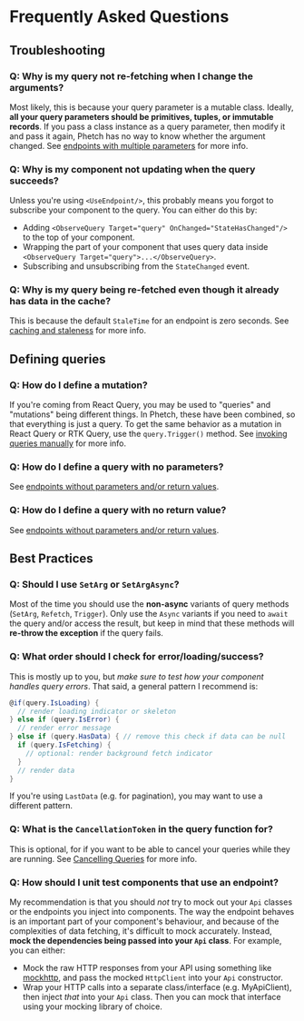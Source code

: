 # Frequently Asked Questions

## Troubleshooting

### Q: Why is my query not re-fetching when I change the arguments?

Most likely, this is because your query parameter is a mutable class. Ideally, **all your query parameters should be primitives, tuples, or immutable records**. If you pass a class instance as a query parameter, then modify it and pass it again, Phetch has no way to know whether the argument changed. See [endpoints with multiple parameters](./endpoints-with-multiple-parameters.md) for more info.

### Q: Why is my component not updating when the query succeeds?

Unless you're using `<UseEndpoint/>`, this probably means you forgot to subscribe your component to the query. You can either do this by:
- Adding `<ObserveQuery Target="query" OnChanged="StateHasChanged"/>` to the top of your component.
- Wrapping the part of your component that uses query data inside `<ObserveQuery Target="query">...</ObserveQuery>`.
- Subscribing and unsubscribing from the `StateChanged` event.

### Q: Why is my query being re-fetched even though it already has data in the cache?
This is because the default `StaleTime` for an endpoint is zero seconds. See [caching and staleness](./caching-and-staleness.md) for more info.

## Defining queries

### Q: How do I define a mutation?

If you're coming from React Query, you may be used to "queries" and "mutations" being different things.
In Phetch, these have been combined, so that everything is just a query.
To get the same behavior as a mutation in React Query or RTK Query, use the `query.Trigger()` method.
See [invoking queries manually](./invoking-queries-manually.md) for more info.

### Q: How do I define a query with no parameters?

See [endpoints without parameters and/or return values](./endpoints-without-parameters.md).

### Q: How do I define a query with no return value?

See [endpoints without parameters and/or return values](./endpoints-without-parameters.md).

## Best Practices

### Q: Should I use `SetArg` or `SetArgAsync`?

Most of the time you should use the **non-async** variants of query methods (`SetArg`, `Refetch`, `Trigger`). Only use the `Async` variants if you need to `await` the query and/or access the result, but keep in mind that these methods will **re-throw the exception** if the query fails.

### Q: What order should I check for error/loading/success?

This is mostly up to you, but _make sure to test how your component handles query errors_. That said, a general pattern I recommend is:

```cs
@if(query.IsLoading) {
  // render loading indicator or skeleton
} else if (query.IsError) {
  // render error message
} else if (query.HasData) { // remove this check if data can be null
  if (query.IsFetching) {
    // optional: render background fetch indicator
  }
  // render data
}
```

If you're using `LastData` (e.g. for pagination), you may want to use a different pattern.


### Q: What is the `CancellationToken` in the query function for?

This is optional, for if you want to be able to cancel your queries while they are running. See [Cancelling Queries](./cancelling-queries.md) for more info.

### Q: How should I unit test components that use an endpoint?

My recommendation is that you should _not_ try to mock out your `Api` classes or the endpoints you inject into components.
The way the endpoint behaves is an important part of your component's behaviour, and because of the complexities of data fetching, it's difficult to mock accurately.
Instead, **mock the dependencies being passed into your `Api` class**.
For example, you can either:
- Mock the raw HTTP responses from your API using something like [mockhttp](https://github.com/richardszalay/mockhttp), and pass the mocked `HttpClient` into your `Api` constructor.
- Wrap your HTTP calls into a separate class/interface (e.g. MyApiClient), then inject _that_ into your `Api` class. Then you can mock that interface using your mocking library of choice.
